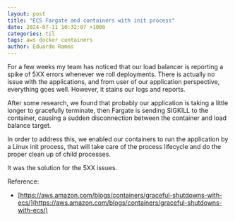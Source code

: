 ```yaml
---
layout: post
title: "ECS Fargate and containers with init process"
date: 2024-07-11 10:32:07 +1000
categories: til
tags: aws docker containers
author: Eduardo Ramos
---
```

For a few weeks my team has noticed that our load balancer is reporting a spike of 5XX errors whenever we roll deployments.
There is actually no issue with the applications, and from user of our application perspective, everything goes well.
However, it stains our logs and reports.

After some research, we found that probably our application is taking a little longer to gracefully terminate, then Fargate
is sending SIGKILL to the container, causing a sudden disconnection between the container and load balance target.

In order to address this, we enabled our containers to run the application by a Linux init process, that will take care
of the process lifecycle and do the proper clean up of child processes.

It was the solution for the 5XX issues.

Reference:
* [https://aws.amazon.com/blogs/containers/graceful-shutdowns-with-ecs/](https://aws.amazon.com/blogs/containers/graceful-shutdowns-with-ecs/)

